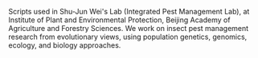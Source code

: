 Scripts used in Shu-Jun Wei's Lab (Integrated Pest Management Lab), at Institute of Plant and Environmental Protection, Beijing Academy of Agriculture and Forestry Sciences.
We work on insect pest management research from evolutionary views, using population genetics, genomics, ecology, and biology approaches.
